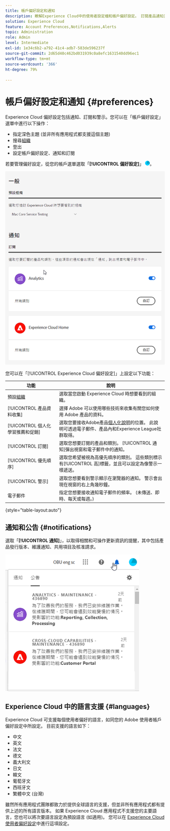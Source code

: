 ```yaml
---
title: 帳戶偏好設定和通知
description: 瞭解Experience Cloud中的使用者設定檔和帳戶偏好設定。 訂閱產品通知並取得產品提醒。
solution: Experience Cloud
feature: Account Preferences,Notifications,Alerts
topic: Administration
role: Admin
level: Intermediate
exl-id: 1e34c6b2-a792-41c4-adb7-583de596237f
source-git-commit: 2d65d40c462bd031939c0a8efc1631540dd96ec1
workflow-type: tm+mt
source-wordcount: '366'
ht-degree: 79%

---
```


# 帳戶偏好設定和通知 {#preferences}

Experience Cloud 偏好設定包括通知、訂閱和警示。您可以在「帳戶偏好設定」選單中進行以下操作：

* 指定深色主題 (並非所有應用程式都支援這個主題)
* 搜尋[組織](../administration/organizations.md)
* 登出
* 設定帳戶偏好設定、通知和訂閱

若要管理偏好設定，從您的帳戶選單選取「**[!UICONTROL 偏好設定]**」 ![偏好設定](../assets/preferences-icon-sm.png)。

![使用者個人資料和帳戶偏好設定](../assets/preferences-page.png)

您可以在「[!UICONTROL Experience Cloud 偏好設定]」上設定以下功能：

| 功能 | 說明 |
|--- |--- |
| 預設[組織](../administration/organizations.md) | 選取當您啟動 Experience Cloud 時想要看到的組織。 |
| [!UICONTROL 產品資料收集] | 選擇 Adobe 可以使用哪些技術來收集有關您如何使用 Adobe 產品的資料。 |
| [!UICONTROL 個人化學習推薦和促銷] | 選取您要接收Adobe產品[個人化說明](personalized-learning.md)的位置。 此說明可透過電子郵件、產品內和Experience League社群取得。 |
| [!UICONTROL 訂閱] | 選取您想要訂閱的產品和類別。 [!UICONTROL 通知]彈出視窗和電子郵件中的通知。 |
| [!UICONTROL 優先順序] | 選取您希望被視為高優先順序的類別。 這些類別標示有[!UICONTROL 高]標籤，並且可以設定為像警示一樣遞送。 |
| [!UICONTROL 警示] | 選取您想要看到警示顯示在瀏覽器的通知。 警示會出現在視窗的右上角幾秒鐘。 |
| 電子郵件 | 指定您想要接收通知電子郵件的頻率。 (未傳送、即時、每天或每週。) |

{style="table-layout:auto"}

## 通知和公告 {#notifications}

選取「**[!UICONTROL 通知]**」，以取得相關和可操作更新資訊的提醒，其中包括產品發行版本、維護通知、共用項目及核准請求。

![通知和公告](../assets/notifications-menu-small.png)

## Experience Cloud 中的語言支援 {#languages}

Experience Cloud 可支援每個使用者偏好的語言，如同您的 Adobe 使用者帳戶偏好設定中所設定。 目前支援的語言如下：

* 中文
* 英文
* 法文
* 德文
* 義大利文
* 日文
* 韓文
* 葡萄牙文
* 西班牙文
* 繁體中文 (台灣)

雖然所有應用程式團隊都致力於提供全球語言的支援，但並非所有應用程式都有提供上述的所有語言版本。 如果 Experience Cloud 應用程式不支援您的主要語言，您也可以將次要語言設定為預設語言 (如適用)。 您可以在 [Experience Cloud 使用者偏好設定](https://experience.adobe.com/preferences)中進行這項設定。